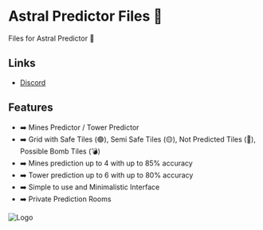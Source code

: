 # Astral Predictor Files 💫

Files for Astral Predictor 🎰


## Links

 - [Discord](https://discord.gg/QMKVQGqeZs)

## Features

- ➡️ Mines Predictor / Tower Predictor
- ➡️ Grid with Safe Tiles (🟢), Semi Safe Tiles (🟡), Not Predicted Tiles (🔴), Possible Bomb Tiles (💣)
- ➡️ Mines prediction up to 4 with up to 85% accuracy
- ➡️ Tower prediction up to 6 with up to 80% accuracy
- ➡️ Simple to use and Minimalistic Interface
- ➡️ Private Prediction Rooms


![Logo](https://cdn.discordapp.com/attachments/1043146355079663650/1092816884061188246/Bez_nazvus.png)
